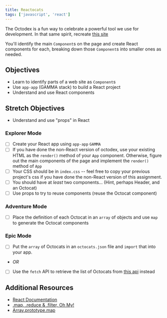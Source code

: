 ```yaml
---
title: Reactocats
tags: ['javascript', 'react']
---
```


The Octodex is a fun way to celebrate a powerful tool we use for development. In that same spirit, recreate [this site](https://octodex.github.com/)

You'll identify the main `Component`s on the page and create React components for each, breaking down those `Component`s into smaller ones as needed.

## Objectives

- Learn to identify parts of a web site as `Component`s
- Use `app-app` (GAMMA stack) to build a React project
- Understand and use React components

## Stretch Objectives

- Understand and use "props" in React

### Explorer Mode

- [ ] Create your React app using `app-app` `GAMMA`
- [ ] If you have done the non-React version of octodex, use your existing HTML as the `render()` method of your `App` component. Otherwise, figure out the main components of the page and implement the `render()` method of `App`
- [ ] Your CSS should be in `index.css` -- feel free to copy your previous project's css if you have done the non-React version of this assignment.
- [ ] You should have at _least_ two components... (Hint, perhaps Header, and an Octocat)
- [ ] Use props to try to reuse components (reuse the Octocat component)

### Adventure Mode

- [ ] Place the definition of each Octocat in an `array` of objects and use `map` to generate the Octocat components

### Epic Mode

- [ ] Put the `array` of Octocats in an `octocats.json` file and `import` that into your app.
- _OR_
- [ ] Use the `fetch` API to retrieve the list of Octocats from [this api](https://sdg-octodex.herokuapp.com/) instead

## Additional Resources

- [React Documentation](https://reactjs.org/docs/getting-started.html)
- [.map, .reduce & .filter, Oh My!](https://www.datchley.name/working-with-collections/)
- [Array.prototype.map](https://developer.mozilla.org/en-US/docs/Web/JavaScript/Reference/Global_Objects/Array/map)
